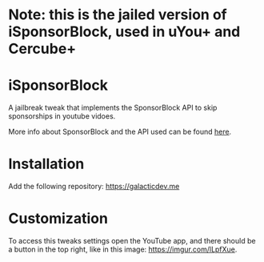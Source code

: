 # Note: this is the jailed version of iSponsorBlock, used in uYou+ and Cercube+

# iSponsorBlock

A jailbreak tweak that implements the SponsorBlock API to skip sponsorships in youtube vidoes.

More info about SponsorBlock and the API used can be found [here](https://sponsor.ajay.app).

# Installation

Add the following repository: https://galacticdev.me

# Customization
To access this tweaks settings open the YouTube app, and there should be a button in the top right, like in this image: https://imgur.com/lLpfXue.
